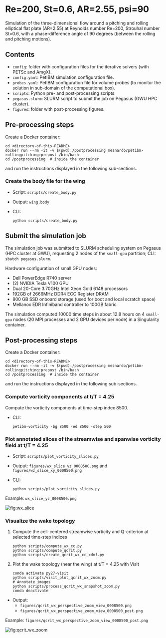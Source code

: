 # Re=200, St=0.6, AR=2.55, psi=90

Simulation of the three-dimensional flow around a pitching and rolling elliptical flat plate (AR=2.55) at Reynolds number Re=200, Strouhal number St=0.6, with a phase-difference angle of 90 degrees (between the rolling and pitching motions).

## Contents

* `config`: folder with configuration files for the iterative solvers (with PETSc and AmgX).
* `config.yaml`: PetIBM simulation configuration file.
* `probes.yaml`: PetIBM configuration file for volume probes (to monitor the solution in sub-domain of the computational box).
* `scripts`: Python pre- and post-processing scripts.
* `pegasus.slurm`: SLURM script to submit the job on Pegasus (GWU HPC cluster).
* `figures`: folder with post-processing figures.

## Pre-processing steps

Create a Docker container:

```shell
cd <directory-of-this-README>
docker run --rm -it -v $(pwd):/postprocessing mesnardo/petibm-rollingpitching:prepost /bin/bash
cd /postprocessing  # inside the container
```

and run the instructions displayed in the following sub-sections.

### Create the body file for the wing

* Script: `scripts/create_body.py`
* Output: `wing.body`
* CLI:

  ```shell
  python scripts/create_body.py
  ```

## Submit the simulation job

The simulation job was submitted to SLURM scheduling system on Pegasus (HPC cluster at GWU), requesting 2 nodes of the `small-gpu` partition; CLI: `sbatch pegasus.slurm`.

Hardware configuration of small GPU nodes:

* Dell PowerEdge R740 server
* (2) NVIDIA Tesla V100 GPU
* Dual 20-Core 3.70GHz Intel Xeon Gold 6148 processors
* 192GB of 2666MHz DDR4 ECC Register DRAM
* 800 GB SSD onboard storage (used for boot and local scratch space)
* Mellanox EDR Infiniband controller to 100GB fabric

The simulation computed 10000 time steps in about 12.8 hours on 4 `small-gpu` nodes (20 MPI processes and 2 GPU devices per node) in a Singularity container.

## Post-processing steps

Create a Docker container:

```shell
cd <directory-of-this-README>
docker run --rm -it -v $(pwd):/postprocessing mesnardo/petibm-rollingpitching:prepost /bin/bash
cd /postprocessing  # inside the container
```

and run the instructions displayed in the following sub-sections.

### Compute vorticity components at t/T = 4.25

Compute the vorticity components at time-step index 8500.

* CLI:

  ```shell
  petibm-vorticity -bg 8500 -ed 8500 -step 500
  ```

### Plot annotated slices of the streamwise and spanwise vorticity field at t/T = 4.25

* Script: `scripts/plot_vorticity_slices.py`
* Output: `figures/wx_slice_yz_0008500.png` and `figures/wz_slice_xy_0008500.png`
* CLI:

  ```shell
  python scripts/plot_vorticity_slices.py
  ```

Example: `wx_slice_yz_0008500.png`

![fig:wx_slice](figures/wx_slice_yz_0008500.png)

### Visualize the wake topology

1. Compute the cell-centered streamwise vorticity and Q-criterion at selected time-step indices

   ```shell
   python scripts/compute_wx_cc.py
   python scripts/compute_qcrit.py
   python scripts/create_qcrit_wx_cc_xdmf.py
   ```

2. Plot the wake topology (near the wing) at t/T = 4.25 with VisIt

   ```shell
   conda activate py27-visit
   python scripts/visit_plot_qcrit_wx_zoom.py
   # Annotate images
   python scripts/process_qcrit_wx_snapshot_zoom.py
   conda deactivate
   ```

* Output:
  * `figures/qcrit_wx_perspective_zoom_view_0008500.png`
  * `figures/qcrit_wx_perspective_zoom_view_0008500_post.png`

Example: `figures/qcrit_wx_perspective_zoom_view_0008500_post.png`

![fig:qcrit_wx_zoom](figures/qcrit_wx_perspective_zoom_view_0008500_post.png)
